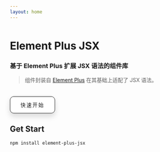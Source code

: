 ```yaml
---
layout: home
---
```


<div style="margin-top:50px" />

# Element Plus JSX <Badge type="warning" text="beta" />

### 基于 Element Plus 扩展 JSX 语法的组件库

> 组件封装自 [Element Plus](https://element-plus.gitee.io/zh-CN/) 在其基础上适配了 JSX 语法。

<button class="button" onclick="(location.href='/pages/guide/quick-start.html')">快速开始</button>

## Get Start

```
npm install element-plus-jsx
```

<style>
  h1{
    color:var(--vp-home-hero-name-color);
  }

  .VPNav{
    box-shadow: 0 8px 24px -2px rgb(0 0 0 / 5%)
  }

  .button {
    margin-top:20px;
    width: 120px;
    height: 45px; 
    text-transform: uppercase;
    letter-spacing: 2.5px;
    color: var(--vp-home-hero-name-color);
    background-color: #fff;
    border: none;
    border-radius: 10px;
    box-shadow: 0 8px 15px rgba(0, 0, 0, 0.15);
    border-color: var(--vp-home-hero-name-color);
    border-width: 1px;
    border-style: solid;
    transition: all 0.3s ease 0s !important;
    cursor: pointer;
    outline: none;
  }

  .button:hover {
    background-color: var(--vp-home-hero-name-color);
    box-shadow: 0 15px 20px rgba(0, 0, 0, 0.3);
    color: #fff;
    transform: translateY(-7px);
  }
</style>
